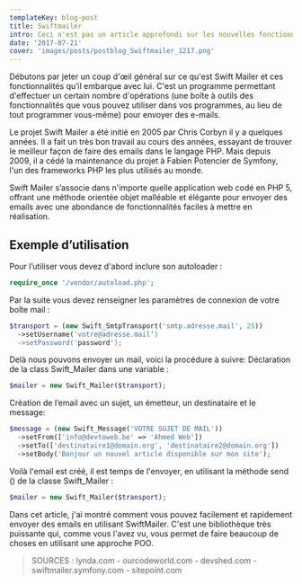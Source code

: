 ```yaml
---
templateKey: blog-post
title: Swiftmailer
intro: Ceci n'est pas un article approfondi sur les nouvelles fonctionnalités de PHP 7.X, j'en aborde seulement celles qui me semblent intéressant.
date: '2017-07-21'
cover: 'images/posts/postblog_Swiftmailer_1217.png'
---
```


Débutons par jeter un coup d'œil général sur ce qu'est Swift Mailer et ces fonctionnalités qu’il embarque avec lui. C'est un programme permettant d'effectuer un certain nombre d'opérations (une boîte à outils des fonctionnalités que vous pouvez utiliser dans vos programmes, au lieu de tout programmer vous-même) pour envoyer des e-mails.

Le projet Swift Mailer a été initié en 2005 par Chris Corbyn il y a quelques années. Il a fait un très bon travail au cours des années, essayant de trouver le meilleur façon de faire des emails dans le langage PHP. Mais depuis 2009, il a cédé la maintenance du projet à Fabien Potencier de Symfony, l'un des frameworks PHP les plus utilisés au monde.

Swift Mailer s’associe dans n'importe quelle application web codé en PHP 5, offrant une méthode orientée objet malléable et élégante pour envoyer des emails avec une abondance de fonctionnalités faciles à mettre en réalisation.

## Exemple d’utilisation

Pour l’utiliser vous devez d'abord inclure son autoloader :

```php
require_once '/vendor/autoload.php';
```

Par la suite vous devez renseigner les paramètres de connexion de votre boîte mail :

```php
$transport = (new Swift_SmtpTransport('smtp.adresse.mail', 25))
  ->setUsername('votre@adresse.mail’)
  ->setPassword('password');
```

Delà nous pouvons envoyer un mail, voici la procédure à suivre:
Déclaration de la class Swift_Mailer dans une variable :

```php
$mailer = new Swift_Mailer($transport);
```

Création de l’email avec un sujet, un émetteur, un destinataire et le message:

```php
$message = (new Swift_Message('VOTRE SUJET DE MAIL'))
  ->setFrom(['info@devtoweb.be' => 'Ahmed Web'])
  ->setTo(['destinataire1@domain.org', 'destinataire2@domain.org'])
  ->setBody('Bonjour un nouvel article disponible sur mon site');
```

Voilà l'email est créé, il est temps de l'envoyer, en utilisant la méthode send () de la classe Swift_Mailer :

```php
$mailer = new Swift_Mailer($transport);
```

Dans cet article, j'ai montré comment vous pouvez facilement et rapidement envoyer des emails en utilisant SwiftMailer. C'est une bibliothèque très puissante qui, comme vous l'avez vu, vous permet de faire beaucoup de choses en utilisant une approche POO.

> SOURCES : lynda.com - ourcodeworld.com - devshed.com - swiftmailer.symfony.com - sitepoint.com
